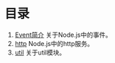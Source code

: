 # 目录

1. [Event简介](./event.md) 关于Node.js中的事件。
2. [http](./http.md) Node.js中的http服务。
3. [util](./util.md) 关于util模块。

